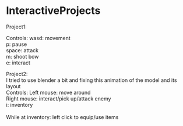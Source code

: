 # InteractiveProjects
Project1:

Controls:
wasd: movement <br />
p: pause <br />
space: attack <br />
m: shoot bow <br />
e: interact <br />

<p>
  Project2: <br/>
  I tried to use blender a bit and fixing this animation of the model and its layout <br/>
Controls:
Left mouse: move around <br/>
Right mouse: interact/pick up/attack enemy <br/>
i: inventory <br />
<br/>
While at inventory: left click to equip/use items
</p>
